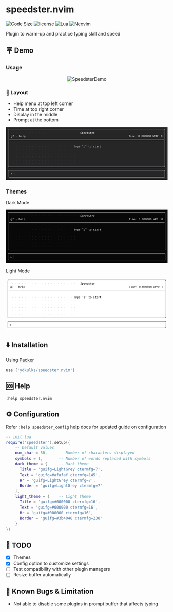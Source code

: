 # speedster.nvim

![Code Size](https://img.shields.io/github/languages/code-size/ydkulks/speedster.nvim?style=for-the-badge)
![license](https://img.shields.io/github/license/ydkulks/speedster.nvim?style=for-the-badge)
![Lua](https://img.shields.io/badge/Lua-2C2D72?style=for-the-badge&logo=lua&logoColor=white)
![Neovim](https://img.shields.io/badge/NeoVim-%2357A143.svg?&style=for-the-badge&logo=neovim&logoColor=white)

Plugin to warm-up and practice typing skill and speed

## 🪧 Demo

### Usage

<div align="center">

![SpeedsterDemo](images/Demo.gif)

</div>

### 📌 Layout

- Help menu at top left corner
- Time at top right corner
- Display in the middle
- Prompt at the bottom

<div align="center">

![SpeedsterLayout](images/Layout.png)

</div>

### Themes

Dark Mode

<div align="center">

![SpeedsterDarkTheme](images/DarkMode.png)

</div>

Light Mode

<div align="center">

![SpeedsterLightTheme](images/LightMode.png)

</div>

## ⬇️ Installation

Using [Packer](https://github.com/wbthomason/packer.nvim.git)

```lua
use {'ydkulks/speedster.nvim'}
```

## 🆘 Help

```vim
:help speedster.nvim
```

## ⚙️ Configuration

Refer `:help speedster_config` help docs for updated guide on configuration

```lua
-- init.lua
require("speedster").setup({
    -- Default values
    num_char = 50,     -- Number of characters displayed
    symbols = 1,       -- Number of words replaced with symbols
    dark_theme = {     -- Dark theme
      Title = 'guifg=LightGrey ctermfg=7',
      Text = 'guifg=#afafaf ctermfg=145',
      Hr = 'guifg=LightGrey ctermfg=7',
      Border = 'guifg=LightGrey ctermfg=7'
    },
    light_theme = {    -- Light theme
      Title = 'guifg=#000000 ctermfg=16',
      Text = 'guifg=#000000 ctermfg=16',
      Hr = 'guifg=#000000 ctermfg=16',
      Border = 'guifg=#3b4048 ctermfg=238'
    }
})
```

## 📄 TODO

- [x] Themes
- [x] Config option to customize settings
- [ ] Test compatibility with other plugin managers
- [ ] Resize buffer automatically

## 🐛 Known Bugs & Limitation

- Not able to disable some plugins in prompt buffer that affects typing
